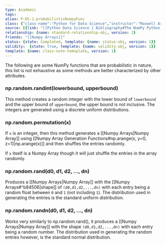 ```yaml
---
type: Academic
tags:
alias: P-DS-1-probabilisticNumpyFunc
class: {"class-name":"Python for Data Science","instructor":"Maxwell Armi","medium":"Online Course","start-date":"2023-04-01","online-platform":"FreeCodeCamp-Youtube","length":"12hr20min","class-alias":"P-DS-1","template":{"name":"class-online-course-obj","version":1}}
source: [{link: "[[Python Data Science 1 Bibliography#The NumPy Python Data Science Library]]", alias: numpy-P-DS-1, template: {name: bib-source-obj , version: 1}}, {link: "[[Python Data Science 1 Bibliography#Python Help()]]", alias: numpy-help, template: {name: bib-source-obj , version: 1}}]
relationship: {name: standard-relationship-obj, version: 1}
friends: "[[Numpy Arrays]]"
status: {state: Completed, template: {name: status-obj, version: 1}}
validity:  {state: true, template: {name: validity-obj, version: 1}}
template: {name: class-note-temnplate, version: 1}
---
```


The following are some NumPy functions that are probabilistic in nature, this list is not exhaustive as some methods are better characterized by other attributes. 


### np.random.randint(lowerbound, upperbound)

This method creates a random integer with the lower bound of `lowerbound` and the upper bound of `upperbound`, the upper bound is not inclusive. The integers are generated using a discrete uniform distributions.

### np.random.permutation(x)

If `x` is an integer, then this method generates a [[Numpy Arrays|Numpy Array]] using [[Numpy Array Generation Functions#np.arange(x, y=0, z=1)|np.arange(x)]] and then shuffles the entries randomly.

If `x` itself is a Numpy Array though it will just shuffle the entries in the array randomly. 

### np.random.rand(d0, d1, d2, …, dn)

Produces a [[Numpy Arrays|Numpy Array]] with the [[Numpy Arrays#^b84506|shape]] of `(d0,d1,d2,...,dn)` with each entry being a random float between `0` and `1` (not including `1`). The distribution used in generating the entries is the standard uniform distribution.

### np.random.randn(d0, d1, d2, …, dn)

Works very similarly to np.random.rand(), it produces a [[Numpy Arrays|Numpy Array]] with the shape `(d0,d1,d2,...,dn)` with each entry being a random number. The distribution used in generating the random entries however, is the standard normal distribution. 
